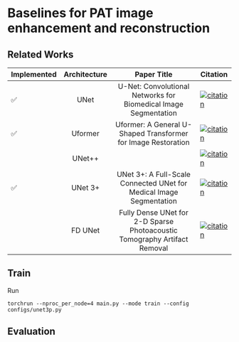 # Baselines for PAT image enhancement and reconstruction

## Related Works


| Implemented | Architecture | Paper Title | Citation |
|-------------|:------------:|:-----------:|----------|
|    ✅      | UNet         |  U-Net: Convolutional Networks for Biomedical Image Segmentation   |    [![citation](https://img.shields.io/badge/dynamic/json?label=citation&query=citationCount&url=https%3A%2F%2Fapi.semanticscholar.org%2Fgraph%2Fv1%2Fpaper%2F6364fdaa0a0eccd823a779fcdd489173f938e91a%3Ffields%3DcitationCount)](https://www.semanticscholar.org/paper/U-Net%3A-Convolutional-Networks-for-Biomedical-Image-Ronneberger-Fischer/6364fdaa0a0eccd823a779fcdd489173f938e91a)      |
|    ✅      |   Uformer    |   Uformer: A General U-Shaped Transformer for Image Restoration     |  [![citation](https://img.shields.io/badge/dynamic/json?label=citation&query=citationCount&url=https%3A%2F%2Fapi.semanticscholar.org%2Fgraph%2Fv1%2Fpaper%2F2835951fabf12804e17d5a525b2be2bee70e7910%3Ffields%3DcitationCount)](https://www.semanticscholar.org/paper/Uformer%3A-A-General-U-Shaped-Transformer-for-Image-Wang-Cun/2835951fabf12804e17d5a525b2be2bee70e7910)   |
|             |   UNet++   |             |  [![citation](https://img.shields.io/badge/dynamic/json?label=citation&query=citationCount&url=https%3A%2F%2Fapi.semanticscholar.org%2Fgraph%2Fv1%2Fpaper%2F42b0a8f757e45462e627e57f9af7e9849dcdacdf%3Ffields%3DcitationCount)](https://www.semanticscholar.org/paper/UNet%2B%2B%3A-Redesigning-Skip-Connections-to-Exploit-in-Zhou-Siddiquee/42b0a8f757e45462e627e57f9af7e9849dcdacdf)   |
|    ✅       |  UNet 3+    |  UNet 3+: A Full-Scale Connected UNet for Medical Image Segmentation   |   [![citation](https://img.shields.io/badge/dynamic/json?label=citation&query=citationCount&url=https%3A%2F%2Fapi.semanticscholar.org%2Fgraph%2Fv1%2Fpaper%2F0b444f74dd9cc06c2833dd15f9258ef5e169e6ea%3Ffields%3DcitationCount)](https://www.semanticscholar.org/paper/UNet-3%2B%3A-A-Full-Scale-Connected-UNet-for-Medical-Huang-Lin/0b444f74dd9cc06c2833dd15f9258ef5e169e6ea)   |
|             |   FD UNet    |   Fully Dense UNet for 2-D Sparse Photoacoustic Tomography Artifact Removal   |    [![citation](https://img.shields.io/badge/dynamic/json?label=citation&query=citationCount&url=https%3A%2F%2Fapi.semanticscholar.org%2Fgraph%2Fv1%2Fpaper%2F06e39ff951f8a137ba871a3f62de19bef1c128a8%3Ffields%3DcitationCount)](https://www.semanticscholar.org/paper/Fully-Dense-UNet-for-2-D-Sparse-Photoacoustic-Guan-Khan/06e39ff951f8a137ba871a3f62de19bef1c128a8)    |

## Train

Run

```shell
torchrun --nproc_per_node=4 main.py --mode train --config configs/unet3p.py
```

## Evaluation